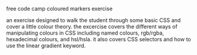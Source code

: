 free code camp coloured markers exercise

an exercise designed to walk the student through some basic CSS and cover a little colour theory. the excercise covers the different ways of manipulating colours in CSS including named colours, rgb/rgba, hexadecimal colours, and hsl/hsla. it also covers CSS selectors and how to use the linear gradient keyword.